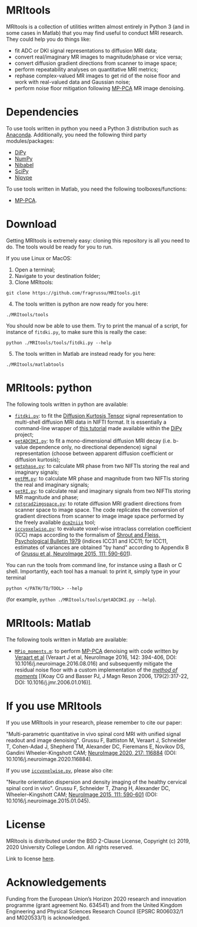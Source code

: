 # MRItools
MRItools is a collection of utilities written almost entirely in Python 3 (and in some cases in Matlab) that you may find useful to conduct MRI research. They could help you do things like:
* fit ADC or DKI signal representations to diffusion MRI data;
* convert real/imaginary MR images to magnitude/phase or vice versa;
* convert diffusion gradient directions from scanner to image space;
* perform repeatability analyses on quantitative MRI metrics;
* rephase complex-valued MR images to get rid of the noise floor and work with real-valued data and Gaussian noise;
* perform noise floor mitigation following [MP-PCA](http:/doi.org/10.1016/j.neuroimage.2016.08.016) MR image denoising.

# Dependencies
To use tools written in python you need a Python 3 distribution such as [Anaconda](http://www.anaconda.com/distribution). Additionally, you need the following third party modules/packages:
* [DiPy](http://dipy.org/)
* [NumPy](http://numpy.org)
* [Nibabel](http://nipy.org/nibabel)
* [SciPy](http://www.scipy.org)
* [Nipype](http://nipype.readthedocs.io/en/latest)

To use tools written in Matlab, you need the following toolboxes/functions:
* [MP-PCA](https://github.com/NYU-DiffusionMRI/mppca_denoise/blob/master/MPdenoising.m).

# Download 
Getting MRItools is extremely easy: cloning this repository is all you need to do. The tools would be ready for you to run.

If you use Linux or MacOS:

1. Open a terminal;
2. Navigate to your destination folder;
3. Clone MRItools:
```
git clone https://github.com/fragrussu/MRItools.git 
```
4. The tools written is python are now ready for you here: 
```
./MRItools/tools
```
You should now be able to use them. Try to print the manual of a script, for instance of `fitdki.py`, to make sure this is really the case:
```
python ./MRItools/tools/fitdki.py --help
```
5. The tools written in Matlab are instead ready for you here:
```
./MRItools/matlabtools
```

# MRItools: python
The following tools written in python are available:
* [`fitdki.py`](http://github.com/fragrussu/MRItools/blob/master/tools/fitdki.py): to fit the [Diffusion Kurtosis Tensor](http://doi.org/10.1002/mrm.20508) signal representation to multi-shell diffusion MRI data in NIFTI format. It is essentially a command-line wrapper of [this tutorial](http://dipy.org/documentation/1.0.0./examples_built/reconst_dki) made available within the [DiPy](http://dipy.org/) project;
* [`getADCDKI.py`](http://github.com/fragrussu/MRItools/blob/master/tools/getADCDKI.py): to fit a mono-dimensional diffusion MRI decay (i.e. b-value dependence only, no directional dependence) signal representation (choose between apparent diffusion coefficient or diffusion kurtosis);
* [`getphase.py`](http://github.com/fragrussu/MRItools/blob/master/tools/getphase.py): to calculate MR phase from two NIFTIs storing the real and imaginary signals;
* [`getPM.py`](http://github.com/fragrussu/MRItools/blob/master/tools/getPM.py): to calculate MR phase and magnitude from two NIFTIs storing the real and imaginary signals;
* [`getRI.py`](http://github.com/fragrussu/MRItools/blob/master/tools/getRI.py): to calculate real and imaginary signals from two NIFTIs storing MR magnitude and phase;
* [`rotgrad2imgspace.py`](http://github.com/fragrussu/MRItools/blob/master/tools/rotgrad2imgspace.py): to rotate diffusion MRI gradient directions from scanner space to image space. The code replicates the conversion of gradient directions from scanner to image image space performed by the freely available [`dcm2niix`](http://github.com/rordenlab/dcm2niix) tool;
* [`iccvoxelwise.py`](http://github.com/fragrussu/MRItools/blob/master/tools/iccvoxelwise.py): to evaluate voxel-wise intraclass correlation coefficient (ICC) maps according to the formalism of [Shrout and Fleiss, Psychological Bulletin 1979](http://doi.org/10.1037/0033-2909.86.2.420) (indices ICC31 and ICC11; for ICC11, estimates of variances are obtained "by hand" according to Appendix B of [Grussu et al, NeuroImage 2015, 111: 590-601](http://doi.org/10.1016/j.neuroimage.2015.01.045)). 

You can run the tools from command line, for instance using a Bash or C shell. Importantly, each tool has a manual: to print it, simply type in your terminal
```
python </PATH/TO/TOOL> --help
```
(for example, `python ./MRItools/tools/getADCDKI.py --help`).



# MRItools: Matlab
The following tools written in Matlab are available:
* [`MPio_moments.m`](https://github.com/fragrussu/MRItools/blob/master/matlabtools/MPio_moments.m): to perform [MP-PCA](http:/doi.org/10.1016/j.neuroimage.2016.08.016) denoising with code written by [Veraart et al](https://github.com/NYU-DiffusionMRI/mppca_denoise/blob/master/MPdenoising.m) (Veraart J et al, NeuroImage 2016, 142: 394-406, DOI: 10.1016/j.neuroimage.2016.08.016) and subsequently mitigate the residual noise floor with a custom implementation of the [*method of moments*](http://doi.org/10.1016/j.jmr.2006.01.016) [(Koay CG and Basser PJ, J Magn Reson 2006, 179(2):317-22, DOI: 10.1016/j.jmr.2006.01.016)].


# If you use MRItools
If you use MRItools in your research, please remember to cite our paper:

"Multi-parametric quantitative in vivo spinal cord MRI with unified signal readout and image denoising". Grussu F, Battiston M, Veraart J, Schneider T, Cohen-Adad J, Shepherd TM, Alexander DC, Fieremans E, Novikov DS, Gandini Wheeler-Kingshott CAM; [NeuroImage 2020, 217: 116884](http://doi.org/10.1016/j.neuroimage.2020.116884) (DOI: 10.1016/j.neuroimage.2020.116884).



If you use [`iccvoxelwise.py`](http://github.com/fragrussu/MRItools/blob/master/tools/iccvoxelwise.py), please also cite:

"Neurite orientation dispersion and density imaging of the healthy cervical spinal cord in vivo". Grussu F, Schneider T, Zhang H, Alexander DC, Wheeler–Kingshott CAM; [NeuroImage 2015, 111: 590-601](http://doi.org/10.1016/j.neuroimage.2015.01.045) (DOI: 10.1016/j.neuroimage.2015.01.045).



# License
MRItools is distributed under the BSD 2-Clause License, Copyright (c) 2019, 2020 University College London. All rights reserved.

Link to license [here](http://github.com/fragrussu/MRItools/blob/master/LICENSE).

# Acknowledgements
Funding from the European Union’s Horizon 2020 research and innovation programme (grant agreement No. 634541) and from the United Kingdom Engineering and Physical Sciences Research Council (EPSRC R006032/1 and M020533/1) is acknowledged.


